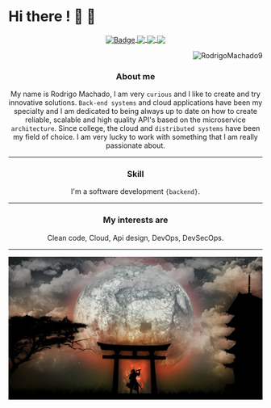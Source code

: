 # Hi there ! :shell: :snake:

<p align="center">
  <a href="https://stackoverflow.com/users/11627266/rmachado?tab=profile">
    <div style="text-align: center;">
    <img align="center" alt="Badge" height="25" src="https://img.shields.io/badge/-stackoverflow-black?style=flat-square&logo=Stackoverflow&logoColor=white&link=https://stackoverflow.com/users/11627266/rmachado?tab=profile" />
  </a>
      <a href="https://www.reddit.com/user/evilmachado/" target="_blank" >
	    <img
      align="center"
      height="25"
      src="https://img.shields.io/badge/-reddit-black?style=flat-square&logo=Reddit&logoColor=white&link=https://www.reddit.com/user/evilmachado/)](https://www.reddit.com/user/evilmachado/)"</a>
      <a href="https://discord.com/channels/@me/962419534386565120/" target="_blank" >
	    <img
      align="center"
      height="25"
      src="https://img.shields.io/badge/-discord-black?style=flat-square&logo=Discord&logoColor=white&link=https://discord.com/channels/@me/962419534386565120/)](https://discord.com/channels/@me/962419534386565120/)"</a>
      <a href="https://www.linkedin.com/in/rodrigo-machado-6b0b33177/" >
	    <img
      align="center"
      height="25"
      onclick="window.open('https://www.linkedin.com/in/rodrigo-machado-6b0b33177/')"
      src="https://img.shields.io/badge/-linkedin-blue?style=flat-square&logo=Linkedin&logoColor=white" /></a>
</p>

      

<p align="right">
	<img src="https://komarev.com/ghpvc/?username=RodrigoMachado9&label=Visitors" alt="RodrigoMachado9" />
	
</p>
  
[//]: # (>### About me  )
### About me  
My name is Rodrigo Machado, I am very ```curious``` and I like to create and try innovative solutions. ```Back-end systems``` and cloud applications  have been my specialty and I am dedicated to being always up to date on how to create reliable, scalable and high quality API's based on the microservice ```architecture```.
Since college, the cloud and ```distributed systems``` have been my field of choice. I am very lucky to work with something that I am really passionate about. 

***

### Skill
I'm a software development ```{backend}```.
***


### My interests are
Clean code, Cloud, Api design, DevOps, DevSecOps.
***

[//]: # ([![Matrix SVG]&#40;https://raw.githubusercontent.com/rodrigograca31/rodrigograca31/master/matrix.svg&#41;]&#40;https://www.youtube.com/watch?v=SDkAGkd4NLc&#41; )
[//]: # ([![Matrix SVG]&#40;matrix.svg&#41;]&#40;https://www.youtube.com/watch?v=SDkAGkd4NLc&#41; )
[![Matrix SVG](samurai.png)]() 

[//]: # (<a href="https://github.com/ryo-ma/github-profile-trophy">)

[//]: # (  <img width=800 src="https://github-profile-trophy.vercel.app/?username=RodrigoMachado9&theme=chalk&column=8&no-frame=true&no-bg=true"/>)

[//]: # (</a>)

[//]: # ()
[//]: # ()
[//]: # (<p align="center">)

[//]: # (  <a href="https://github.com/anuraghazra/github-readme-stats">)

[//]: # (    <div style="text-align: center;">)

[//]: # (    <img align="center" alt="GIF" height="165" src="https://media.giphy.com/media/du3J3cXyzhj75IOgvA/giphy.gif" />)

[//]: # (    <img)

[//]: # (      align="center")

[//]: # (      height="165")

[//]: # (      src="https://github-readme-stats.vercel.app/api?username=RodrigoMachado9&count_private=true&show_icons=true&custom_title=Github%20Status&hide=issues&theme=gruvbox")

[//]: # (    />)

[//]: # (  </a>)

[//]: # (</p>)

[//]: # ()



